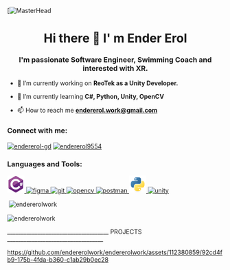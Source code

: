 
 [![MasterHead](https://dotnet.microsoft.com/static/images/games/unity/unity-engine-landscape-swimlane.png?v=qXuAEuTmn1teWmBipAskcg5IpW6Tn2fEunOIqAYui20)
<h1 align="center">Hi there 👋 I' m Ender Erol</h1>
<h3 align="center">I'm passionate Software Engineer, Swimming Coach and interested with XR.</h3>

- 🔭 I’m currently working on **ReoTek as a Unity Developer.**

- 🌱 I’m currently learning **C#, Python, Unity, OpenCV**

- 📫 How to reach me **endererol.work@gmail.com**

<h3 align="left">Connect with me:</h3>
<p align="left">
<a href="https://linkedin.com/in/endererol-gd" target="blank"><img align="center" src="https://raw.githubusercontent.com/rahuldkjain/github-profile-readme-generator/master/src/images/icons/Social/linked-in-alt.svg" alt="endererol-gd" height="30" width="40" /></a>
<a href="https://www.youtube.com/c/endererol9554" target="blank"><img align="center" src="https://raw.githubusercontent.com/rahuldkjain/github-profile-readme-generator/master/src/images/icons/Social/youtube.svg" alt="endererol9554" height="30" width="40" /></a>
</p>

<h3 align="left">Languages and Tools:</h3>
<p align="left"> <a href="https://www.w3schools.com/cs/" target="_blank" rel="noreferrer"> <img src="https://raw.githubusercontent.com/devicons/devicon/master/icons/csharp/csharp-original.svg" alt="csharp" width="40" height="40"/> </a> <a href="https://www.figma.com/" target="_blank" rel="noreferrer"> <img src="https://www.vectorlogo.zone/logos/figma/figma-icon.svg" alt="figma" width="40" height="40"/> </a> <a href="https://git-scm.com/" target="_blank" rel="noreferrer"> <img src="https://www.vectorlogo.zone/logos/git-scm/git-scm-icon.svg" alt="git" width="40" height="40"/> </a> <a href="https://opencv.org/" target="_blank" rel="noreferrer"> <img src="https://www.vectorlogo.zone/logos/opencv/opencv-icon.svg" alt="opencv" width="40" height="40"/> </a> <a href="https://postman.com" target="_blank" rel="noreferrer"> <img src="https://www.vectorlogo.zone/logos/getpostman/getpostman-icon.svg" alt="postman" width="40" height="40"/> </a> <a href="https://www.python.org" target="_blank" rel="noreferrer"> <img src="https://raw.githubusercontent.com/devicons/devicon/master/icons/python/python-original.svg" alt="python" width="40" height="40"/> </a> <a href="https://unity.com/" target="_blank" rel="noreferrer"> <img src="https://www.vectorlogo.zone/logos/unity3d/unity3d-icon.svg" alt="unity" width="40" height="40"/> </a> </p>


<p>&nbsp;<img align="center" src="https://github-readme-stats.vercel.app/api?username=endererolwork&show_icons=true&locale=en" alt="endererolwork" /></p>

<p><img align="center" src="https://github-readme-streak-stats.herokuapp.com/?user=endererolwork&" alt="endererolwork" /></p>


_____________________________________ PROJECTS ___________________________________

https://github.com/endererolwork/endererolwork/assets/112380859/92cd4fb9-175b-4fda-b360-c1ab29b0ec28




